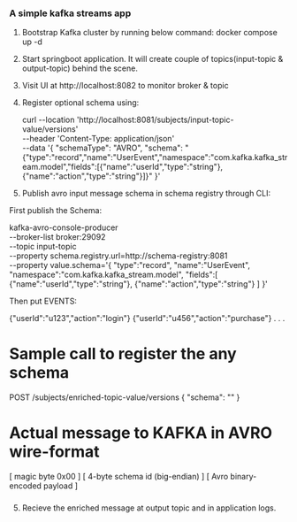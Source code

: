 ### A simple kafka streams app

1. Bootstrap Kafka cluster by running below command:
    docker compose up -d

2. Start springboot application. It will create couple of topics(input-topic & output-topic) behind the scene.

3. Visit UI at http://localhost:8082 to monitor broker & topic

4. Register optional schema using:


    curl --location 'http://localhost:8081/subjects/input-topic-value/versions' \
--header 'Content-Type: application/json' \
--data '{
    "schemaType": "AVRO",
    "schema": "{\"type\":\"record\",\"name\":\"UserEvent\",\"namespace\":\"com.kafka.kafka_stream.model\",\"fields\":[{\"name\":\"userId\",\"type\":\"string\"},{\"name\":\"action\",\"type\":\"string\"}]}"
  }'




4. Publish  avro input message schema in schema registry through CLI:

First publish the Schema:

kafka-avro-console-producer \
  --broker-list broker:29092 \
  --topic input-topic \
  --property schema.registry.url=http://schema-registry:8081 \
  --property value.schema='{
     "type":"record",
     "name":"UserEvent",
     "namespace":"com.kafka.kafka_stream.model",
     "fields":[
       {"name":"userId","type":"string"},
       {"name":"action","type":"string"}
     ]
  }'


Then put EVENTS:


{"userId":"u123","action":"login"}
{"userId":"u456","action":"purchase"}
.
.
.

  



###

# Sample call to register the any schema
POST /subjects/enriched-topic-value/versions
{ "schema": "<enriched schema>" }

# Actual message to KAFKA in AVRO wire-format
[ magic byte 0x00 ]
[ 4-byte schema id (big-endian) ]
[ Avro binary-encoded payload ]



###
5. Recieve the enriched message at output topic and in application logs.
